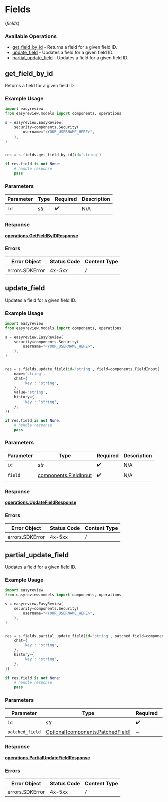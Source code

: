 # Fields
(*fields*)

### Available Operations

* [get_field_by_id](#get_field_by_id) - Returns a field for a given field ID.
* [update_field](#update_field) - Updates a field for a given field ID.
* [partial_update_field](#partial_update_field) - Updates a field for a given field ID.

## get_field_by_id

Returns a field for a given field ID.

### Example Usage

```python
import easyreview
from easyreview.models import components, operations

s = easyreview.EasyReview(
    security=components.Security(
        username="<YOUR_USERNAME_HERE>",
    ),
)


res = s.fields.get_field_by_id(id='string')

if res.field is not None:
    # handle response
    pass
```

### Parameters

| Parameter          | Type               | Required           | Description        |
| ------------------ | ------------------ | ------------------ | ------------------ |
| `id`               | *str*              | :heavy_check_mark: | N/A                |


### Response

**[operations.GetFieldByIDResponse](../../models/operations/getfieldbyidresponse.md)**
### Errors

| Error Object    | Status Code     | Content Type    |
| --------------- | --------------- | --------------- |
| errors.SDKError | 4x-5xx          | */*             |

## update_field

Updates a field for a given field ID.

### Example Usage

```python
import easyreview
from easyreview.models import components, operations

s = easyreview.EasyReview(
    security=components.Security(
        username="<YOUR_USERNAME_HERE>",
    ),
)


res = s.fields.update_field(id='string', field=components.FieldInput(
    name='string',
    chat={
        'key': 'string',
    },
    value='string',
    history={
        'key': 'string',
    },
))

if res.field is not None:
    # handle response
    pass
```

### Parameters

| Parameter                                                      | Type                                                           | Required                                                       | Description                                                    |
| -------------------------------------------------------------- | -------------------------------------------------------------- | -------------------------------------------------------------- | -------------------------------------------------------------- |
| `id`                                                           | *str*                                                          | :heavy_check_mark:                                             | N/A                                                            |
| `field`                                                        | [components.FieldInput](../../models/components/fieldinput.md) | :heavy_check_mark:                                             | N/A                                                            |


### Response

**[operations.UpdateFieldResponse](../../models/operations/updatefieldresponse.md)**
### Errors

| Error Object    | Status Code     | Content Type    |
| --------------- | --------------- | --------------- |
| errors.SDKError | 4x-5xx          | */*             |

## partial_update_field

Updates a field for a given field ID.

### Example Usage

```python
import easyreview
from easyreview.models import components, operations

s = easyreview.EasyReview(
    security=components.Security(
        username="<YOUR_USERNAME_HERE>",
    ),
)


res = s.fields.partial_update_field(id='string', patched_field=components.PatchedField(
    chat={
        'key': 'string',
    },
    history={
        'key': 'string',
    },
))

if res.field is not None:
    # handle response
    pass
```

### Parameters

| Parameter                                                                    | Type                                                                         | Required                                                                     | Description                                                                  |
| ---------------------------------------------------------------------------- | ---------------------------------------------------------------------------- | ---------------------------------------------------------------------------- | ---------------------------------------------------------------------------- |
| `id`                                                                         | *str*                                                                        | :heavy_check_mark:                                                           | N/A                                                                          |
| `patched_field`                                                              | [Optional[components.PatchedField]](../../models/components/patchedfield.md) | :heavy_minus_sign:                                                           | N/A                                                                          |


### Response

**[operations.PartialUpdateFieldResponse](../../models/operations/partialupdatefieldresponse.md)**
### Errors

| Error Object    | Status Code     | Content Type    |
| --------------- | --------------- | --------------- |
| errors.SDKError | 4x-5xx          | */*             |
